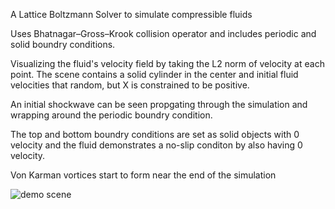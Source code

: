 A Lattice Boltzmann Solver to simulate compressible fluids

Uses Bhatnagar–Gross–Krook collision operator and includes periodic and solid boundry conditions.

Visualizing the fluid's velocity field by taking the L2 norm of velocity at each point. 
The scene contains a solid cylinder in the center and initial fluid velocities that random, but X is constrained to be positive.

An initial shockwave can be seen propgating through the simulation and wrapping around the periodic boundry condition.

The top and bottom boundry conditions are set as solid objects with 0 velocity and the fluid demonstrates a no-slip conditon
by also having 0 velocity.

Von Karman vortices start to form near the end of the simulation

![demo scene](https://github.com/rafiqd/LatticeBoltzmannSolver/blob/main/results/output.gif)


